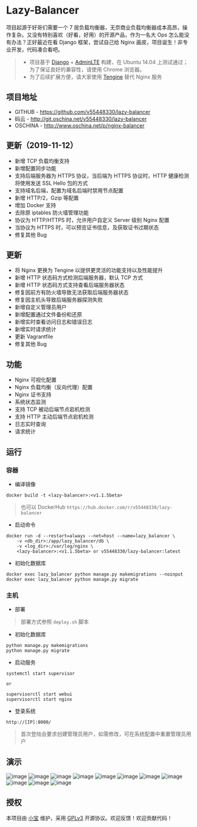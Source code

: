 # Lazy-Balancer


项目起源于好哥们需要一个 7 层负载均衡器，无奈商业负载均衡器成本高昂，操作复杂。又没有特别喜欢（好看，好用）的开源产品，作为一名大 Ops 怎么能没有办法？正好最近在看 Django 框架，尝试自己给 Nginx 画皮，项目诞生！非专业开发，代码凑合看吧。

> * 项目基于 [Django](https://www.djangoproject.com/) + [AdminLTE](https://www.almsaeedstudio.com/) 构建，在 Ubuntu 14.04 上测试通过；为了保证良好的兼容性，请使用 Chrome 浏览器。
> * 为了后续扩展方便，请大家使用 [Tengine](http://tengine.taobao.org/) 替代 Nginx 服务

## 项目地址
- GITHUB - https://github.com/v55448330/lazy-balancer
- 码云 - http://git.oschina.net/v55448330/lazy-balancer
- OSCHINA - http://www.oschina.net/p/nginx-balancer

## 更新（2019-11-12）
* 新增 TCP 负载均衡支持
* 新增配置同步功能
* 支持后端服务器为 HTTPS 协议，当后端为 HTTPS 协议时，HTTP 健康检测将使用发送 SSL Hello 包的方式
* 支持域名后端，配置为域名后端时禁用节点配置
* 新增 HTTP/2，Gzip 等配置
* 增加 Docker 支持
* 去除原 iptables 防火墙管理功能
* 协议为 HTTP/HTTPS 时，允许用户自定义 Server 级别 Nginx 配置
* 当协议为 HTTPS 时，可以预览证书信息，及获取证书过期状态
* 修复其他 Bug

## 更新
* 将 Nginx 更换为 Tengine 以提供更灵活的功能支持以及性能提升
* 新增 HTTP 状态码方式检测后端服务器，默认 TCP 方式
* 新增 HTTP 状态码方式支持查看后端服务器状态
* 修复因前方有防火墙导致无法获取后端服务器状态
* 修复因主机头导致后端服务器探测失败
* 新增自定义管理员用户
* 新增配置通过文件备份和还原
* 新增实时查看访问日志和错误日志
* 新增实时请求统计
* 更新 Vagrantfile
* 修复其他 Bug

## 功能
* Nginx 可视化配置
* Nginx 负载均衡（反向代理）配置
* Nginx 证书支持
* 系统状态监测
* 支持 TCP 被动后端节点宕机检测
* 支持 HTTP 主动后端节点宕机检测
* 日志实时查询
* 请求统计

## 运行
### 容器
* 编译镜像
```
docker build -t <lazy-balancer>:<v1.1.5beta>
```
> 也可以 DockerHub `https://hub.docker.com/r/v55448330/lazy-balancer`

* 启动命令
```
docker run -d --restart=always --net=host --name=lazy_balancer \
    -v <db_dir>:/app/lazy_balancer/db \
    -v <log_dir>:/var/log/nginx \
    <lazy-balancer>:<v1.1.5beta> or v55448330/lazy-balancer:latest
```
* 初始化数据库
```
docker exec lazy_balancer python manage.py makemigrations --noinput
docker exec lazy_balancer python manage.py migrate
```
### 主机
* 部署

> 部署方式参照 `deploy.sh` 脚本

* 初始化数据库
```
python manage.py makemigrations  
python manage.py migrate  
```
* 启动服务
```
systemctl start supervisor

or

supervisorctl start webui
supervisorctl start nginx
```
* 登录系统
```
http://[IP]:8000/  
```
> 首次登陆会要求创建管理员用户，如需修改，可在系统配置中重置管理员用户

## 演示
![image](readme_img/1.jpg)
![image](readme_img/2.jpg)
![image](readme_img/3.jpg)
![image](readme_img/4.jpg)
![image](readme_img/5.jpg)
![image](readme_img/6.jpg)
![image](readme_img/7.jpg)
![image](readme_img/8.jpg)
![image](readme_img/9.jpg)
![image](readme_img/10.jpg)
![image](readme_img/11.jpg)

## 授权
本项目由 [小宝](http://www.ichegg.org) 维护，采用 [GPLv3](http://www.gnu.org/licenses/gpl-3.0.html) 开源协议。欢迎反馈！欢迎贡献代码！
